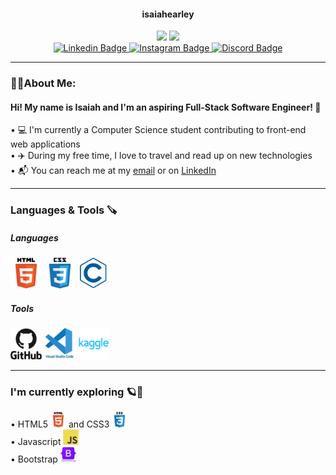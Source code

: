 <!DOCTYPE html>
<!--
**isaiahearley/isaiahearley** is a ✨ _special_ ✨ repository because its `README.md` (this file) appears on your GitHub profile.

Here are some ideas to get you started:

- 🔭 I’m currently working on ...
- 🌱 I’m currently learning ...
- 👯 I’m looking to collaborate on ...
- 🤔 I’m looking for help with ...
- 💬 Ask me about ...
- 📫 How to reach me: ...
- 😄 Pronouns: ...
- ⚡ Fun fact: ...
-->
<html>
<main>
  <!-- Intro Content -->
    <div id="header" align="center">
      <h4>isaiahearley</h4> 
      <img src="https://github-readme-stats.vercel.app/api/top-langs/?username=isaiahearley&theme=tokyonight">
      <img src="https://i.giphy.com/media/Ll22OhMLAlVDb8UQWe/giphy.webp" width="200"> 
        <div id="badges"> 
         <a href="https://www.linkedin.com/in/bsian433/">
          <img src="https://img.shields.io/badge/LinkedIn-blue" alt="Linkedin Badge">
         </a>      
         <a href="https://www.instagram.com/bsian_/">
           <img src="https://img.shields.io/badge/-Instagram-ff69b4" alt="Instagram Badge">
          </a>
         <a href="https://discord.gg/2xV8xPErST">
           <img src="https://img.shields.io/badge/-Discord-blueviolet" alt="Discord Badge">
         </a>
        </div>
    </div>
  <hr>
<!-- About Me -->
        <h3>👨‍💻About Me:</h3> 
      <h4>Hi! My name is Isaiah and I'm an aspiring Full-Stack Software Engineer! 👋</h4> 
        <p>
          • 💻 I'm currently a Computer Science student contributing to front-end web applications<br>
          • ✈️ During my free time, I love to travel and read up on new technologies<br> 
          • 📬 You can reach me at my <a href="mailto:pokes135@gmail.com">email</a> or on <a href="https://www.linkedin.com/in/bsian433/">LinkedIn</a>
        </p>
      <hr>
<!-- Skills -->
<h3>Languages & Tools 🪚</h3> 
  <h5>Languages</h5>
  <p> 
   <img src="https://github.com/devicons/devicon/blob/master/icons/html5/html5-original-wordmark.svg" width="50">
   <img src="https://github.com/devicons/devicon/blob/master/icons/css3/css3-original-wordmark.svg" width="50">
   <img src="https://github.com/devicons/devicon/blob/master/icons/c/c-line.svg" width="50">
  </p> 
  <h5>Tools</h5>
  <p>
   <img src="https://github.com/devicons/devicon/blob/master/icons/github/github-original-wordmark.svg" width="50">
   <img src="https://github.com/devicons/devicon/blob/master/icons/vscode/vscode-original-wordmark.svg" width="50"> 
   <img src="https://github.com/devicons/devicon/blob/master/icons/kaggle/kaggle-original-wordmark.svg" width="50">
  </p>
  <hr>
<!-- Currently learning --> 
<div id="exploring">
<h3>I'm currently exploring 🪐🔭</h3>
  <p> 
    • HTML5 <img src="https://github.com/devicons/devicon/blob/master/icons/html5/html5-original-wordmark.svg" width="25"> and CSS3 <img src="https://github.com/devicons/devicon/blob/master/icons/css3/css3-original-wordmark.svg" width="25"> <br>
    • Javascript <img src="https://github.com/devicons/devicon/blob/master/icons/javascript/javascript-original.svg" width="25"> <br>
    • Bootstrap <img src="https://github.com/devicons/devicon/blob/master/icons/bootstrap/bootstrap-original-wordmark.svg" width="25">
  </p>
    
  </main>
  
</html>
  

  
  
  
  


